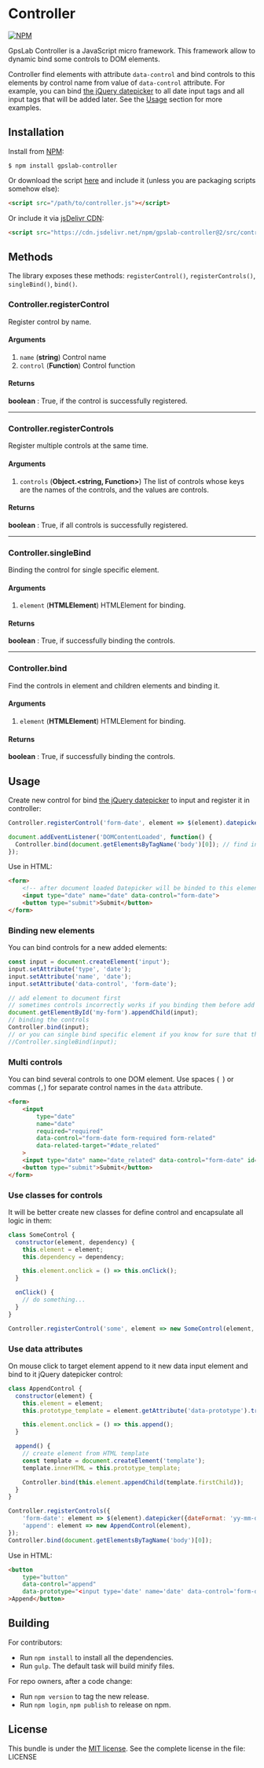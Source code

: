 Controller
==========

[![NPM](https://nodei.co/npm/gpslab-controller.png?downloads=true&stars=true)](https://nodei.co/npm/gpslab-controller/)

GpsLab Controller is a JavaScript micro framework. This framework allow to dynamic bind some controls to DOM elements.

Controller find elements with attribute `data-control` and bind controls to this elements by control name from value
of `data-control` attribute. For example, you can bind [the jQuery datepicker](https://jqueryui.com/datepicker/) to
all date input tags and all input tags that will be added later. See the [Usage](#usage) section for more examples.

## Installation

Install from [NPM](https://nodei.co/npm/gpslab-controller/):

```
$ npm install gpslab-controller
```

Or download the script [here](https://github.com/gpslab/gpslab-controller/blob/master/src/controller.js) and include it (unless you are packaging scripts somehow else):

```html
<script src="/path/to/controller.js"></script>
```

Or include it via [jsDelivr CDN](https://www.jsdelivr.com/package/npm/gpslab-controller):

```html
<script src="https://cdn.jsdelivr.net/npm/gpslab-controller@2/src/controller.js"></script>
```

## Methods

The library exposes these methods: `registerControl()`, `registerControls()`, `singleBind()`, `bind()`.

### Controller.registerControl

Register control by name.

#### Arguments

1. `name` (**string**) Control name
2. `control` (**Function**) Control function

#### Returns

**boolean** : True, if the control is successfully registered.

* * *

### Controller.registerControls

Register multiple controls at the same time.

#### Arguments

1. `controls` (**Object.<string, Function>**) The list of controls whose keys are the names of the controls, and the values ​​are controls.

#### Returns

**boolean** : True, if all controls is successfully registered.

* * *

### Controller.singleBind

Binding the control for single specific element.

#### Arguments

1. `element` (**HTMLElement**) HTMLElement for binding.

#### Returns

**boolean** : True, if successfully binding the controls.

* * *

### Controller.bind

Find the controls in element and children elements and binding it.

#### Arguments

1. `element` (**HTMLElement**) HTMLElement for binding.

#### Returns

**boolean** : True, if successfully binding the controls.

## Usage

Create new control for bind [the jQuery datepicker](https://jqueryui.com/datepicker/) to input and register it in
controller:

```js
Controller.registerControl('form-date', element => $(element).datepicker({dateFormat: 'yy-mm-dd'}));

document.addEventListener('DOMContentLoaded', function() {
  Controller.bind(document.getElementsByTagName('body')[0]); // find input and bind datepicker control to it
});
```

Use in HTML:

```html
<form>
    <!-- after document loaded Datepicker will be binded to this element -->
    <input type="date" name="date" data-control="form-date">
    <button type="submit">Submit</button>
</form>
```

### Binding new elements

You can bind controls for a new added elements:

```js
const input = document.createElement('input');
input.setAttribute('type', 'date');
input.setAttribute('name', 'date');
input.setAttribute('data-control', 'form-date');

// add element to document first
// sometimes controls incorrectly works if you binding them before add element to a document
document.getElementById('my-form').appendChild(input);
// binding the controls
Controller.bind(input);
// or you can single bind specific element if you know for sure that there are no nested controls
//Controller.singleBind(input);
```

### Multi controls

You can bind several controls to one DOM element.
Use spaces (` `) or commas (`,`) for separate control names in the `data` attribute.

```html
<form>
    <input
        type="date"
        name="date"
        required="required"
        data-control="form-date form-required form-related"
        data-related-target="#date_related"
    >
    <input type="date" name="date_related" data-control="form-date" id="date_related">
    <button type="submit">Submit</button>
</form>
```

### Use classes for controls

It will be better create new classes for define control and encapsulate all logic in them:

```js
class SomeControl {
  constructor(element, dependency) {
    this.element = element;
    this.dependency = dependency;

    this.element.onclick = () => this.onClick();
  }

  onClick() {
    // do something...
  }
}

Controller.registerControl('some', element => new SomeControl(element, dependency));
```

### Use data attributes

On mouse click to target element append to it new data input element and bind to it jQuery datepicker control:

```js
class AppendControl {
  constructor(element) {
    this.element = element;
    this.prototype_template = element.getAttribute('data-prototype').trim();

    this.element.onclick = () => this.append();
  }

  append() {
    // create element from HTML template
    const template = document.createElement('template');
    template.innerHTML = this.prototype_template;

    Controller.bind(this.element.appendChild(template.firstChild));
  }
}

Controller.registerControls({
    'form-date': element => $(element).datepicker({dateFormat: 'yy-mm-dd'}),
    'append': element => new AppendControl(element),
});
Controller.bind(document.getElementsByTagName('body')[0]);
```

Use in HTML:

```html
<button
    type="button"
    data-control="append"
    data-prototype="<input type='date' name='date' data-control='form-date' />"
>Append</button>
```

## Building

For contributors:

* Run `npm install` to install all the dependencies.
* Run `gulp`. The default task will build minify files.

For repo owners, after a code change:

* Run `npm version` to tag the new release.
* Run `npm login`, `npm publish` to release on npm.

## License

This bundle is under the [MIT license](http://opensource.org/licenses/MIT). See the complete license in the file: LICENSE
